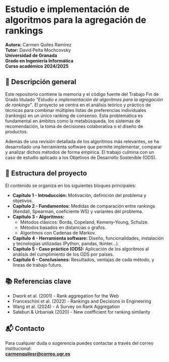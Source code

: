 # Estudio e implementación de algoritmos para la agregación de rankings

**Autora:** Carmen Quiles Ramírez  
**Tutor:** David Pelta Mochcovsky  
**Universidad de Granada**  
**Grado en Ingeniería Informática**  
**Curso académico 2024/2025**

## 📌 Descripción general

Este repositorio contiene la memoria y el código fuente del Trabajo Fin de Grado titulado *"Estudio e implementación de algoritmos para la agregación de rankings"*. El proyecto se centra en el análisis teórico y práctico de técnicas para combinar múltiples listas de preferencias individuales (rankings) en un único ranking de consenso. Esta problemática es fundamental en ámbitos como la metabúsqueda, los sistemas de recomendación, la toma de decisiones colaborativa o el diseño de productos.

Además de una revisión detallada de los algoritmos más relevantes, se ha desarrollado una herramienta software que permite implementar, comparar y analizar dichos métodos de forma empírica. El trabajo culmina con un caso de estudio aplicado a los Objetivos de Desarrollo Sostenible (ODS).

## 🧩 Estructura del proyecto

El contenido se organiza en los siguientes bloques principales:

- **Capítulo 1 - Introducción:** Motivación, definición del problema y objetivos.
- **Capítulo 2 - Fundamentos:** Medidas de comparación entre rankings (Kendall, Spearman, coeficiente WS) y variantes del problema.
- **Capítulo 3 - Algoritmos:**  
  - Métodos clásicos: Borda, Copeland, Kemeny-Young, Schulze.  
  - Métodos basados en distancias o grafos.  
  - Algoritmos con Cadenas de Markov.
- **Capítulo 4 - Herramienta software:** Diseño, funcionalidades, instalación y tecnologías utilizadas (Python, pandas, tkinter...).
- **Capítulo 5 - Caso práctico (ODS):** Aplicación de los algoritmos al análisis del cumplimiento de los ODS por países.
- **Capítulo 6 - Conclusiones:** Resultados, ventajas de cada método, y líneas de trabajo futuro.

## 📚 Referencias clave

- Dwork et al. (2001) - Rank aggregation for the Web  
- Franceschini et al. (2022) - Rankings and Decisions in Engineering  
- Wang et al. (2024) - A Survey on Rank Aggregation  
- Sałabun & Urbaniak (2020) - New coefficient for ranking similarity

## 📬 Contacto

Para cualquier duda o sugerencia puedes contactar a través del correo institucional:  
**carmenquilesr@correo.ugr.es**
